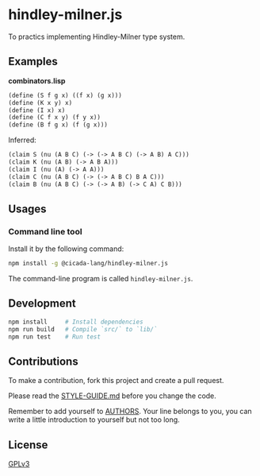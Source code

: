# hindley-milner.js

To practics implementing Hindley-Milner type system.

## Examples

**combinators.lisp**

```scheme
(define (S f g x) ((f x) (g x)))
(define (K x y) x)
(define (I x) x)
(define (C f x y) (f y x))
(define (B f g x) (f (g x)))
```

Inferred:

```scheme
(claim S (nu (A B C) (-> (-> A B C) (-> A B) A C)))
(claim K (nu (A B) (-> A B A)))
(claim I (nu (A) (-> A A)))
(claim C (nu (A B C) (-> (-> A B C) B A C)))
(claim B (nu (A B C) (-> (-> A B) (-> C A) C B)))
```

## Usages

### Command line tool

Install it by the following command:

```sh
npm install -g @cicada-lang/hindley-milner.js
```

The command-line program is called `hindley-milner.js`.

## Development

```sh
npm install     # Install dependencies
npm run build   # Compile `src/` to `lib/`
npm run test    # Run test
```

## Contributions

To make a contribution, fork this project and create a pull request.

Please read the [STYLE-GUIDE.md](STYLE-GUIDE.md) before you change the code.

Remember to add yourself to [AUTHORS](AUTHORS).
Your line belongs to you, you can write a little
introduction to yourself but not too long.

## License

[GPLv3](LICENSE)
